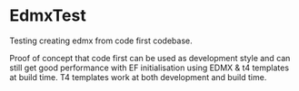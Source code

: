 EdmxTest
========

Testing creating edmx from code first codebase.

Proof of concept that code first can be used as development style and can still get good performance with EF initialisation using EDMX & t4 templates at build time. T4 templates work at both development and build time.
